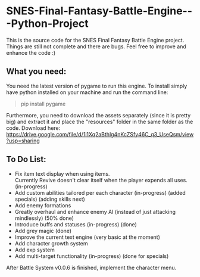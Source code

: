 # SNES-Final-Fantasy-Battle-Engine---Python-Project
This is the source code for the SNES Final Fantasy Battle Engine project.  Things are still not complete and there are bugs.  Feel free to improve and enhance the code :)

## What you need:
You need the latest version of pygame to run this engine. To install simply have python installed on your machine and run the command line:

> pip install pygame

Furthermore, you need to download the assets separately (since it is pretty big) and extract it and place the "resources" folder in the same folder as the code. Download here: https://drive.google.com/file/d/1i1Xq2aBthlg4nKcZSfy46C_q3_UseQsm/view?usp=sharing

## To Do List:
* Fix item text display when using items.  
	Currently Revive doesn't clear itself when the player expends all uses. (in-progress)
* Add custom abilities tailored per each character (in-progress) (added specials) (adding skills next)
* Add enemy formations
* Greatly overhaul and enhance enemy AI (instead of just attacking mindlessly) (50% done)
* Introduce buffs and statuses (in-progress) (done)
* Add grey magic (done)
* Improve the current text engine (very basic at the moment)
* Add character growth system
* Add exp system
* Add multi-target functionality (in-progress) (done for specials)

After Battle System v0.0.6 is finished, implement the character menu.
